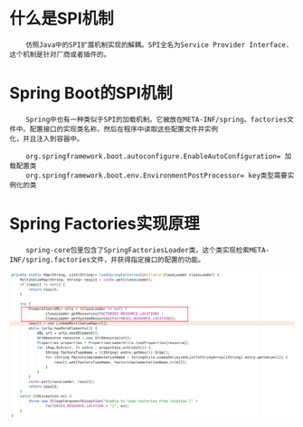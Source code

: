 # 什么是SPI机制
```text
    仿照Java中的SPI扩展机制实现的解耦。SPI全名为Service Provider Interface.这个机制是针对厂商或者插件的。
```
# Spring Boot的SPI机制
```text
    Spring中也有一种类似于SPI的加载机制。它被放在META-INF/spring。factories文件中。配置接口的实现类名称，然后在程序中读取这些配置文件并实例
化，并且注入到容器中。
```
```text
    org.springframework.boot.autoconfigure.EnableAutoConfiguration= 加载配置类
    org.springframework.boot.env.EnvironmentPostProcessor= key类型需要实例化的类
```
# Spring Factories实现原理
```text
    spring-core包里包含了SpringFactoriesLoader类，这个类实现检索META-INF/spring.factories文件，并获得指定接口的配置的功能。
```
![Image](../aimage/spring%20factories加载方法.png)